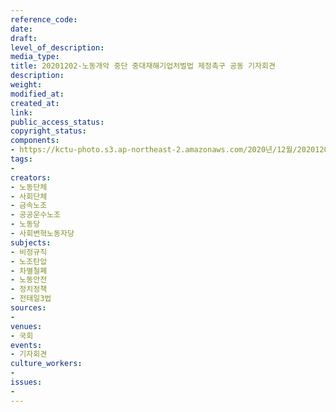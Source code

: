 ```yaml
---
reference_code: 
date: 
draft: 
level_of_description: 
media_type: 
title: 20201202-노동개악 중단 중대재해기업처벌법 제정촉구 공동 기자회견
description: 
weight: 
modified_at: 
created_at: 
link: 
public_access_status: 
copyright_status: 
components:
- https://kctu-photo.s3.ap-northeast-2.amazonaws.com/2020년/12월/20201202-노동개악+중단+중대재해기업처벌법+제정촉구+공동+기자회견/1280_5D41715.jpg
tags:
- 
creators:
- 노동단체
- 사회단체
- 금속노조
- 공공운수노조
- 노동당
- 사회변혁노동자당
subjects:
- 비정규직
- 노조탄압
- 차별철폐
- 노동안전
- 정치정책
- 전태일3법
sources:
- 
venues:
- 국회
events:
- 기자회견
culture_workers:
- 
issues:
- 
---
```

